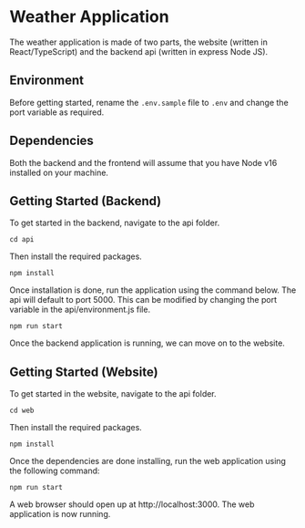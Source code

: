# Weather Application

The weather application is made of two parts, the website (written in React/TypeScript) and the backend api (written in express Node JS).

## Environment

Before getting started, rename the `.env.sample` file to `.env` and change the port variable as required.

## Dependencies

Both the backend and the frontend will assume that you have Node v16 installed on your machine.

## Getting Started (Backend)

To get started in the backend, navigate to the api folder.

`cd api`

Then install the required packages.

`npm install`

Once installation is done, run the application using the command below. The api will default to port 5000. This can be modified by changing the port variable in the api/environment.js file.

`npm run start`

Once the backend application is running, we can move on to the website.

## Getting Started (Website)

To get started in the website, navigate to the api folder.

`cd web`

Then install the required packages.

`npm install`

Once the dependencies are done installing, run the web application using the following command:

`npm run start`

A web browser should open up at http://localhost:3000. The web application is now running.